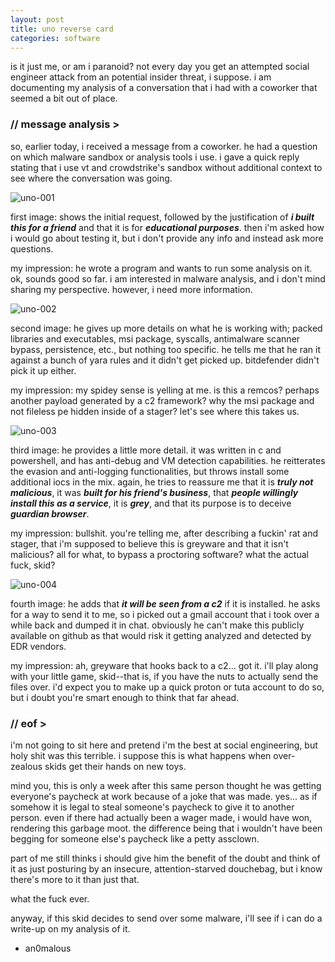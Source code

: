 ```yaml
---
layout: post
title: uno reverse card
categories: software
---
```


is it just me, or am i paranoid? not every day you get an attempted social engineer attack from an potential insider threat, i suppose. i am documenting my analysis of a conversation that i had with a coworker that seemed a bit out of place.

### // message analysis >

so, earlier today, i received a message from a coworker. he had a question on which malware sandbox or analysis tools i use. i gave a quick reply stating that i use vt and crowdstrike's sandbox without additional context to see where the conversation was going.

![uno-001](./images/uno-001.png)

first image: shows the initial request, followed by the justification of ***i built this for a friend*** and that it is for ***educational purposes***. then i'm asked how i would go about testing it, but i don't provide any info and instead ask more questions.

my impression: he wrote a program and wants to run some analysis on it. ok, sounds good so far. i am interested in malware analysis, and i don't mind sharing my perspective. however, i need more information.

![uno-002](./images/uno-002.png)

second image: he gives up more details on what he is working with; packed libraries and executables, msi package, syscalls, antimalware scanner bypass, persistence, etc., but nothing too specific. he tells me that he ran it against a bunch of yara rules and it didn't get picked up. bitdefender didn't pick it up either.

my impression: my spidey sense is yelling at me. is this a remcos? perhaps another payload generated by a c2 framework? why the msi package and not fileless pe hidden inside of a stager? let's see where this takes us.

![uno-003](./images/uno-003.png)

third image: he provides a little more detail. it was written in c and powershell, and has anti-debug and VM detection capabilities. he reitterates the evasion and anti-logging functionalities, but throws install some additional iocs in the mix. again, he tries to reassure me that it is ***truly not malicious***, it was ***built for his friend's business***, that ***people willingly install this as a service***, it is ***grey***, and that its purpose is to deceive ***guardian browser***.

my impression: bullshit. you're telling me, after describing a fuckin' rat and stager, that i'm supposed to believe this is greyware and that it isn't malicious? all for what, to bypass a proctoring software? what the actual fuck, skid?

![uno-004](./images/uno-004.png)

fourth image: he adds that ***it will be seen from a c2*** if it is installed. he asks for a way to send it to me, so i picked out a gmail account that i took over a while back and dumped it in chat. obviously he can't make this publicly available on github as that would risk it getting analyzed and detected by EDR vendors.

my impression: ah, greyware that hooks back to a c2... got it. i'll play along with your little game, skid--that is, if you have the nuts to actually send the files over. i'd expect you to make up a quick proton or tuta account to do so, but i doubt you're smart enough to think that far ahead.

### // eof >

i'm not going to sit here and pretend i'm the best at social engineering, but holy shit was this terrible. i suppose this is what happens when over-zealous skids get their hands on new toys.

mind you, this is only a week after this same person thought he was getting everyone's paycheck at work because of a joke that was made. yes... as if somehow it is legal to steal someone's paycheck to give it to another person. even if there had actually been a wager made, i would have won, rendering this garbage moot. the difference being that i wouldn't have been begging for someone else's paycheck like a petty assclown.

part of me still thinks i should give him the benefit of the doubt and think of it as just posturing by an insecure, attention-starved douchebag, but i know there's more to it than just that.

what the fuck ever.

anyway, if this skid decides to send over some malware, i'll see if i can do a write-up on my analysis of it.

- an0malous
